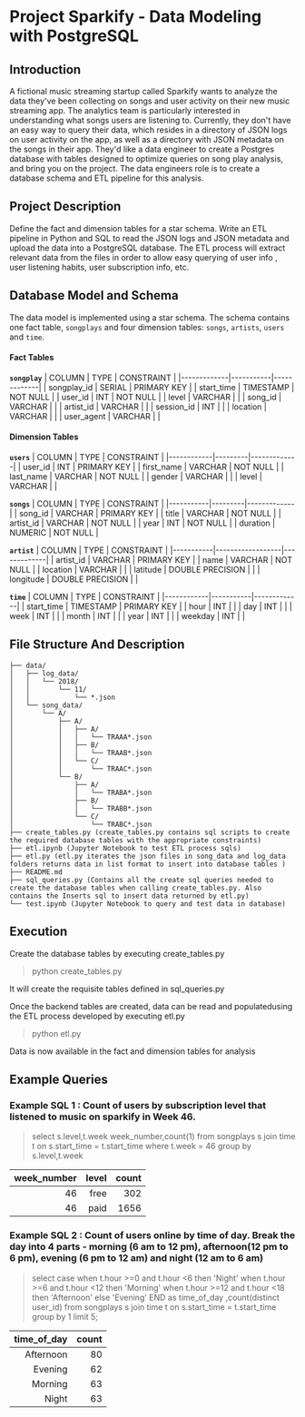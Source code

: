 # Project Sparkify - Data Modeling with PostgreSQL

## Introduction

A fictional music streaming startup called Sparkify wants to analyze the data they've been collecting on songs and user activity on their new music streaming app. The analytics team is particularly interested in understanding what songs users are listening to. Currently, they don't have an easy way to query their data, which resides in a directory of JSON logs on user activity on the app, as well as a directory with JSON metadata on the songs in their app.
They'd like a data engineer to create a Postgres database with tables designed to optimize queries on song play analysis, and bring you on the project. The data engineers role is to create a database schema and ETL pipeline for this analysis.

## Project Description

Define the fact and dimension tables for a star schema.
Write an ETL pipeline in Python and SQL to read the JSON logs and JSON metadata and upload the data into a PostgreSQL database. The ETL process will extract relevant data from the files in order to allow easy querying of user info , user listening habits, user subscription info, etc. 

## Database Model and Schema

The data model is implemented using a star schema. The schema contains one fact table, `songplays` and four dimension tables: `songs`, `artists`, `users` and `time`.

#### Fact Tables

**`songplay`**
| COLUMN      | TYPE      | CONSTRAINT  |
|-------------|-----------|-------------|
| songplay_id | SERIAL    | PRIMARY KEY |
| start_time  | TIMESTAMP | NOT NULL    |
| user_id     | INT       | NOT NULL    |
| level       | VARCHAR   |             |
| song_id     | VARCHAR   |             |
| artist_id   | VARCHAR   |             |
| session_id  | INT       |             |
| location    | VARCHAR   |             |
| user_agent  | VARCHAR   |             |

#### Dimension Tables

**`users`**
| COLUMN     | TYPE    | CONSTRAINT  |
|------------|---------|-------------|
| user_id    | INT     | PRIMARY KEY |
| first_name | VARCHAR | NOT NULL    |
| last_name  | VARCHAR | NOT NULL    |
| gender     | VARCHAR |             |
| level      | VARCHAR |             |

**`songs`**
| COLUMN    | TYPE    | CONSTRAINT  |
|-----------|---------|-------------|
| song_id   | VARCHAR | PRIMARY KEY |
| title     | VARCHAR | NOT NULL    |
| artist_id | VARCHAR | NOT NULL    |
| year      | INT     | NOT NULL    |
| duration  | NUMERIC | NOT NULL    |

**`artist`**
| COLUMN    | TYPE             | CONSTRAINT  |
|-----------|------------------|-------------|
| artist_id | VARCHAR          | PRIMARY KEY |
| name      | VARCHAR          | NOT NULL    |
| location  | VARCHAR          |             |
| latitude  | DOUBLE PRECISION |             |
| longitude | DOUBLE PRECISION |             |

**`time`**
| COLUMN     | TYPE      | CONSTRAINT  |
|------------|-----------|-------------|
| start_time | TIMESTAMP | PRIMARY KEY |
| hour       | INT       |             |
| day        | INT       |             |
| week       | INT       |             |
| month      | INT       |             |
| year       | INT       |             |
| weekday    | INT       |             |

## File Structure And Description

```.
├── data/
│   ├── log_data/
│   │   └── 2018/
│   │       └── 11/
│   │           └── *.json  
│   └── song_data/
│       └── A/
│           ├── A/
│           │   ├── A/
│           │   │   └── TRAAA*.json
│           │   ├── B/
│           │   │   └── TRAAB*.json
│           │   └── C/
│           │       └── TRAAC*.json
│           └── B/
│               ├── A/
│               │   └── TRABA*.json
│               ├── B/
│               │   └── TRABB*.json
│               └── C/
│                   └── TRABC*.json
├── create_tables.py (create_tables.py contains sql scripts to create the required database tables with the appropriate constraints)
├── etl.ipynb (Jupyter Notebook to test ETL process sqls)
├── etl.py (etl.py iterates the json files in song_data and log_data folders returns data in list format to insert into database tables )
├── README.md
├── sql_queries.py (Contains all the create sql queries needed to create the database tables when calling create_tables.py. Also contains the Inserts sql to insert data returned by etl.py)
└── test.ipynb (Jupyter Notebook to query and test data in database)
```

## Execution

Create the database tables by executing create_tables.py
> python create_tables.py

It will create the requisite tables defined in sql_queries.py

Once the backend tables are created, data can be read and populatedusing the ETL process developed by executing etl.py
> python etl.py

Data is now available in the fact and dimension tables for analysis


## Example Queries

### Example SQL 1 : Count of users by subscription level that listened to music on sparkify in Week 46.
> select s.level,t.week week_number,count(1) from songplays s join time t on s.start_time = t.start_time where t.week = 46 group by s.level,t.week 

| week_number | level | count |
|------------:|------:|------:|
|          46 |  free |   302 |
|          46 |  paid |  1656 |

### Example SQL 2 : Count of users online by time of day. Break the day into 4 parts - morning (6 am to 12 pm), afternoon(12 pm to 6 pm), evening (6 pm to 12 am) and night (12 am to 6 am)
> select 
    case 
        when t.hour >=0 and t.hour <6 then 'Night'
        when t.hour >=6 and t.hour <12 then 'Morning' 
        when t.hour >=12 and t.hour <18 then 'Afternoon' 
        else 'Evening' END as time_of_day
    ,count(distinct user_id) from songplays s join time t on s.start_time = t.start_time group by 1   limit 5;
    
| time_of_day | count |
|------------:|------:|
|   Afternoon |    80 |
|     Evening |    62 |
|     Morning |    63 |
|       Night |    63 |